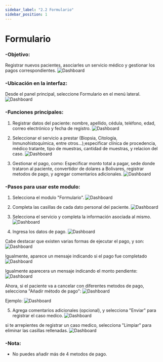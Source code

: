 ```yaml
---
sidebar_label: "2.2 Formulario"
sidebar_position: 1
---
```


# Formulario

### -Objetivo:
Registrar nuevos pacientes, asociarles un servicio médico y gestionar los pagos correspondientes.
![Dashboard](/img/img_solhub/exp.recep.2.1.formulario/0.webp)

### -Ubicación en la interfaz:
Desde el panel principal, seleccione Formulario en el menú lateral.
![Dashboard](/img/img_solhub/exp.recep.2.1.formulario/1.webp)

### -Funciones principales:

1. Registrar datos del paciente: nombre, apellido, cédula, teléfono, edad, correo electrónico y fecha de registro.
![Dashboard](/img/img_solhub/exp.recep.2.1.formulario/2.webp)

2. Seleccionar el servicio a prestar (Biopsia, Citología, Inmunohistoquímica, entre otros...);especificar clínica de procedencia, médico tratante, tipo de muestras, cantidad de muestras, y relacion del caso.
![Dashboard](/img/img_solhub/exp.recep.2.1.formulario/3.webp)

3. Gestionar el pago, como: Especificar monto total a pagar, sede donde trataron al paciente, convertidor de dolares a Bolivares, registrar metodos de pago, y agregar comentarios adicionales.
![Dashboard](/img/img_solhub/exp.recep.2.1.formulario/4.webp)


### -Pasos para usar este modulo:

1. Selecciona el modulo "Formulario".
![Dashboard](/img/img_solhub/exp.recep.2.1.formulario/2.webp)

2. Completa las casillas de cada dato personal del paciente.
![Dashboard](/img/img_solhub/exp.recep.2.1.formulario/6.webp)

3. Selecciona el servicio y completa la información asociada al mismo.
![Dashboard](/img/img_solhub/exp.recep.2.1.formulario/7.webp)

4. Ingresa los datos de pago.
![Dashboard](/img/img_solhub/exp.recep.2.1.formulario/8.webp)

Cabe destacar que existen varias formas de ejecutar el pago, y son: 
![Dashboard](/img/img_solhub/exp.recep.2.1.formulario/9.webp)

Igualmente, aparece un mensaje indicando si el pago fue completado
![Dashboard](/img/img_solhub/exp.recep.2.1.formulario/10.webp)

Igualmente aparecera un mensaje indicando el monto pendiente:
![Dashboard](/img/img_solhub/exp.recep.2.1.formulario/11.webp)

Ahora, si el paciente va a cancelar con diferentes metodos de pago, selecciona "Añadir método de pago":
![Dashboard](/img/img_solhub/exp.recep.2.1.formulario/12.webp)

Ejemplo:
![Dashboard](/img/img_solhub/exp.recep.2.1.formulario/13.webp)


5. Agrega comentarios adicionales (opcional), y selecciona "Enviar" para registrar el caso medico.
![Dashboard](/img/img_solhub/exp.recep.2.1.formulario/14.webp)

si te arrepientes de registrar un caso medico, selecciona "Limpiar" para eliminar las casillas rellenadas.
![Dashboard](/img/img_solhub/exp.recep.2.1.formulario/15.webp)

### -Nota:

- No puedes añadir más de 4 metodos de pago.
